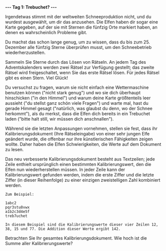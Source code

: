 **--- Tag 1: Trebuchet? ---**

Irgendetwas stimmt mit der weltweiten Schneeproduktion nicht, und du wurdest ausgewählt, um dir das anzusehen. Die Elfen haben dir sogar eine Karte gegeben,
auf der sie mit Sternen die fünfzig Orte markiert haben, an denen es wahrscheinlich Probleme gibt.

Du machst das schon lange genug, um zu wissen, dass du bis zum 25. Dezember alle fünfzig Sterne überprüfen musst, um den Schneebetrieb wiederherzustellen.

Sammeln Sie Sterne durch das Lösen von Rätseln. An jedem Tag des Adventskalenders werden zwei Rätsel zur Verfügung gestellt; das zweite Rätsel wird 
freigeschaltet, wenn Sie das erste Rätsel lösen. Für jedes Rätsel gibt es einen Stern. Viel Glück!

Du versuchst zu fragen, warum sie nicht einfach eine Wettermaschine benutzen können ("nicht stark genug") und wo sie dich überhaupt hinschicken 
("in den Himmel") und warum deine Karte größtenteils leer aussieht ("du stellst ganz schön viele Fragen") und warte mal, hast du gerade Himmel 
gesagt ("natürlich, was glaubst du denn, wo der Schnee herkommt"), als du merkst, dass die Elfen dich bereits in ein Trebuchet laden
("bitte halt still, wir müssen dich anschnallen").

Während sie die letzten Anpassungen vornehmen, stellen sie fest, dass ihr Kalibrierungsdokument (Ihre Rätseleingabe) von einer sehr jungen Elfe geändert wurde, 
die offenbar nur ihre künstlerischen Fähigkeiten zeigen wollte. Daher haben die Elfen Schwierigkeiten, die Werte auf dem Dokument zu lesen.

Das neu verbesserte Kalibrierungsdokument besteht aus Textzeilen; jede Zeile enthielt ursprünglich einen bestimmten Kalibrierungswert, den die Elfen nun
wiederherstellen müssen. In jeder Zeile kann der Kalibrierungswert gefunden werden, indem die erste Ziffer und die letzte Ziffer (in dieser Reihenfolge)
zu einer einzigen zweistelligen Zahl kombiniert werden.
```
Zum Beispiel:

1abc2
pqr3stu8vwx
a1b2c3d4e5f
treb7uchet

In diesem Beispiel sind die Kalibrierungswerte dieser vier Zeilen 12, 38, 15 und 77. Die Addition dieser Werte ergibt 142.
```

Betrachten Sie Ihr gesamtes Kalibrierungsdokument. Wie hoch ist die Summe aller Kalibrierungswerte?